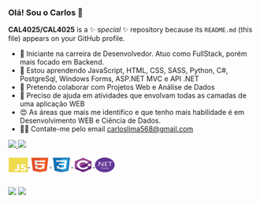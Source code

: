 ### Olá! Sou o Carlos 👋


**CAL4025/CAL4025** is a ✨ _special_ ✨ repository because its `README.md` (this file) appears on your GitHub profile.

- 🔭 Iniciante na carreira de Desenvolvedor. Atuo como FullStack, porém mais focado em Backend.
- 🌱 Estou aprendendo JavaScript, HTML, CSS, SASS, Python, C#, PostgreSql, Windows Forms, ASP.NET MVC e API .NET
- 👯 Pretendo colaborar com Projetos Web e Análise de Dados
- 🤔 Preciso de ajuda em atividades que envolvam todas as camadas de uma aplicação WEB
- 😍 As áreas que mais me identifico e que tenho mais habilidade é em Desenvolvimento WEB e Ciência de Dados.
- 👨‍💻 Contate-me pelo email carloslima568@gmail.com


<div>
  <a href="https://github.com/CAL4025">
  <img height="180em" src="https://github-readme-stats.vercel.app/api?username=CAL4025&show_icons=true&theme=maroongold&include_all_commits=true&count_private=true"/>
  <img height="180em" src="https://github-readme-stats.vercel.app/api/top-langs/?username=CAL4025&layout=compact&langs_count=7&theme=maroongold"/>
</div>
<div style="display: inline_block"><br>
  <img align="center" alt="Carlos-Js" height="30" width="40" src="https://raw.githubusercontent.com/devicons/devicon/master/icons/javascript/javascript-plain.svg">
  <img align="center" alt="Carlos-HTML" height="30" width="40" src="https://raw.githubusercontent.com/devicons/devicon/master/icons/html5/html5-original.svg">
  <img align="center" alt="Carlos-CSS" height="30" width="40" src="https://raw.githubusercontent.com/devicons/devicon/master/icons/css3/css3-original.svg">
  <img align="center" alt="Carlos-Csharp" height="30" width="40" src="https://raw.githubusercontent.com/devicons/devicon/master/icons/csharp/csharp-original.svg">
  <img align="center" alt="Carlos-DotNet" height="30" width="40" src="https://raw.githubusercontent.com/devicons/devicon/master/icons/dotnetcore/dotnetcore-original.svg">
</div>
  
  
   ##
 
<div> 
  <a href="https://www.instagram.com/carlosmalide" target="_blank"><img src="https://img.shields.io/badge/-Instagram-%23E4405F?style=for-the-badge&logo=instagram&logoColor=white" target="_blank"></a>
  <a href="https://www.linkedin.com/in/carlos-alberto-de-lima-a64221137/" target="_blank"><img src="https://img.shields.io/badge/-LinkedIn-%230077B5?style=for-the-badge&logo=linkedin&logoColor=white" target="_blank"></a> 
</div>
